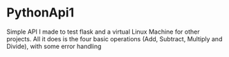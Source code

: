 # PythonApi1

Simple API I made to test flask and a virtual Linux Machine for other projects. All it does is the four basic operations (Add, Subtract, Multiply and Divide), with some error handling
